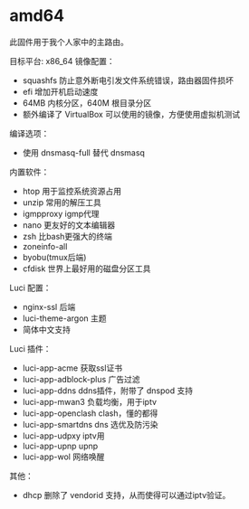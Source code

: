 # amd64

此固件用于我个人家中的主路由。

目标平台: x86_64
镜像配置：

- squashfs 防止意外断电引发文件系统错误，路由器固件损坏
- efi 增加开机启动速度
- 64MB 内核分区，640M 根目录分区
- 额外编译了 VirtualBox 可以使用的镜像，方便使用虚拟机测试

编译选项：

- 使用 dnsmasq-full 替代 dnsmasq

内置软件：

- htop 用于监控系统资源占用
- unzip 常用的解压工具
- igmpproxy igmp代理
- nano 更友好的文本编辑器
- zsh 比bash更强大的终端
- zoneinfo-all
- byobu(tmux后端)
- cfdisk 世界上最好用的磁盘分区工具

Luci 配置：

- nginx-ssl 后端
- luci-theme-argon 主题
- 简体中文支持

Luci 插件：

- luci-app-acme 获取ssl证书
- luci-app-adblock-plus 广告过滤
- luci-app-ddns ddns插件，附带了 dnspod 支持
- luci-app-mwan3 负载均衡，用于iptv
- luci-app-openclash clash，懂的都得
- luci-app-smartdns dns 选优及防污染
- luci-app-udpxy iptv用
- luci-app-upnp upnp
- luci-app-wol 网络唤醒

其他：

- dhcp 删除了 vendorid 支持，从而使得可以通过iptv验证。

